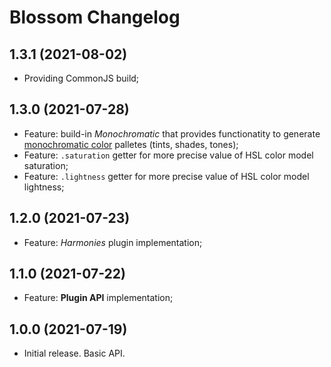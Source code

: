 # Blossom Changelog

## 1.3.1 (2021-08-02)

- Providing CommonJS build;

## 1.3.0 (2021-07-28)

- Feature: build-in *Monochromatic* that provides functionatity to generate [monochromatic color](https://en.wikipedia.org/wiki/Monochromatic_color) palletes (tints, shades, tones);
- Feature: `.saturation` getter for more precise value of HSL color model saturation;
- Feature: `.lightness` getter for more precise value of HSL color model lightness;

## 1.2.0 (2021-07-23)

- Feature: *Harmonies* plugin implementation;

## 1.1.0 (2021-07-22)

- Feature: **Plugin API** implementation;

## 1.0.0 (2021-07-19)

- Initial release. Basic API.